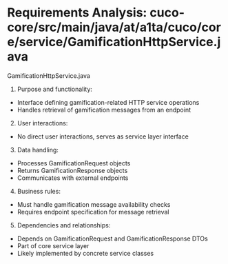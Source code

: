 # Requirements Analysis: cuco-core/src/main/java/at/a1ta/cuco/core/service/GamificationHttpService.java

GamificationHttpService.java
1. Purpose and functionality:
- Interface defining gamification-related HTTP service operations
- Handles retrieval of gamification messages from an endpoint

2. User interactions:
- No direct user interactions, serves as service layer interface

3. Data handling:
- Processes GamificationRequest objects
- Returns GamificationResponse objects
- Communicates with external endpoints

4. Business rules:
- Must handle gamification message availability checks
- Requires endpoint specification for message retrieval

5. Dependencies and relationships:
- Depends on GamificationRequest and GamificationResponse DTOs
- Part of core service layer
- Likely implemented by concrete service classes